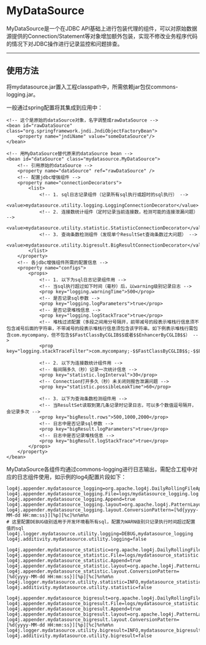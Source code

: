 # MyDataSource

MyDataSource是一个在JDBC API基础上进行包装代理的组件，可以对原始数据源提供的Connection/Statement等对象增加额外包装，实现不修改业务程序代码的情况下对JDBC操作进行记录监控和问题排查。

<hr/>

## 使用方法

将mydatasource.jar置入工程classpath中，所需依赖jar包仅commons-logging.jar。

一般通过spring配置将其集成到应用中：

	<!-- 这个是原始的dataSource对象，名字调整成rawDataSource -->
	<bean id="rawDataSource" class="org.springframework.jndi.JndiObjectFactoryBean">
		<property name="jndiName" value="someDataSource"/>
	</bean>
	
	<!-- 用MyDataSource替代原来的dataSource bean -->
	<bean id="dataSource" class="mydatasource.MyDataSource">
		<!-- 引用原始的dataSource -->
		<property name="dataSource" ref="rawDataSource" />
		<!-- 配置jdbc增强组件 -->
		<property name="connectionDecorators">
			<list>
				<!-- 1. sql日志记录组件（记录所有sql执行或超时的sql执行） -->
				<value>mydatasource.utility.logging.LoggingConnectionDecorator</value>
				<!-- 2. 连接数统计组件（定时记录当前连接数，检测可能的连接泄漏问题） -->
				<value>mydatasource.utility.statistic.StatisticConnectionDecorator</value>
				<!-- 3. 查询条数检测组件（发现单个ResultSet查询条数过大问题） -->
				<value>mydatasource.utility.bigresult.BigResultConnectionDecorator</value>
			</list>
		</property>
		<!-- 各jdbc增强组件所需的配置信息 -->
		<property name="configs">
			<props>
				<!-- 1. 以下为sql日志记录组件用 -->
				<!-- 当sql执行超过如下时间（毫秒）后，以warning级别记录日志 -->
				<prop key="logging.warningTime">500</prop>
				<!-- 是否记录sql参数 -->
				<prop key="logging.logParameters">true</prop>
				<!-- 是否记录堆栈信息 -->
				<prop key="logging.logStackTrace">true</prop>
				<!-- 堆栈过滤配置（多段之间用分号隔开，前带减号的段表示堆栈行信息须不包含减号后面的字符串，不带减号的段表示堆栈行信息须包含该字符串。如下例表示堆栈行需包含com.mycompany，但不包含$$FastClassByCGLIB$$或者$$EnhancerByCGLIB$$） -->
				<prop key="logging.stackTraceFilter">com.mycompany;-$$FastClassByCGLIB$$;-$$EnhancerByCGLIB$$</prop>

				<!-- 2. 以下为连接数统计组件用 -->
				<!-- 每间隔多久（秒）记录一次统计信息 -->
				<prop key="statistic.logInterval">30</prop>
				<!-- Connection打开多久（秒）未关闭则报告泄漏问题 -->
				<prop key="statistic.possibleLeakTime">60</prop>
				
				<!-- 3. 以下为查询条数检测组件用 -->
				<!-- 当ResultSet读取到第几条记录时记录日志，可以多个数值逗号隔开，会记录多次 -->
				<prop key="bigResult.rows">500,1000,2000</prop>
				<!-- 日志中是否记录sql参数 -->
				<prop key="bigResult.logParameters">true</prop>
				<!-- 日志中是否记录堆栈信息 -->
				<prop key="bigResult.logStackTrace">true</prop>
			</props>
		</property>
	</bean>

MyDataSource各组件均通过commons-logging进行日志输出，需配合工程中对应的日志组件使用，如示例的log4j配置片段如下：

	log4j.appender.mydatasource_logging=org.apache.log4j.DailyRollingFileAppender
	log4j.appender.mydatasource_logging.File=logs/mydatasource_logging.log
	log4j.appender.mydatasource_logging.Append=true
	log4j.appender.mydatasource_logging.layout=org.apache.log4j.PatternLayout
	log4j.appender.mydatasource_logging.layout.ConversionPattern=[%d{yyyy-MM-dd HH:mm:ss}][%p][%c]%n%m%n
	# 这里配置DEBUG级别适用于开发环境看所有sql，配置为WARN级别只记录执行时间超过配置值的sql
	log4j.logger.mydatasource.utility.logging=DEBUG,mydatasource_logging
	log4j.additivity.mydatasource.utility.logging=false

	log4j.appender.mydatasource_statistic=org.apache.log4j.DailyRollingFileAppender
	log4j.appender.mydatasource_statistic.File=logs/mydatasource_statistic.log
	log4j.appender.mydatasource_statistic.Append=true
	log4j.appender.mydatasource_statistic.layout=org.apache.log4j.PatternLayout
	log4j.appender.mydatasource_statistic.layout.ConversionPattern=[%d{yyyy-MM-dd HH:mm:ss}][%p][%c]%n%m%n
	log4j.logger.mydatasource.utility.statistic=INFO,mydatasource_statistic
	log4j.additivity.mydatasource.utility.statistic=false
	
	log4j.appender.mydatasource_bigresult=org.apache.log4j.DailyRollingFileAppender
	log4j.appender.mydatasource_bigresult.File=logs/mydatasource_statistic.log
	log4j.appender.mydatasource_bigresult.Append=true
	log4j.appender.mydatasource_bigresult.layout=org.apache.log4j.PatternLayout
	log4j.appender.mydatasource_bigresult.layout.ConversionPattern=[%d{yyyy-MM-dd HH:mm:ss}][%p][%c]%n%m%n
	log4j.logger.mydatasource.utility.bigresult=INFO,mydatasource_bigresult
	log4j.additivity.mydatasource.utility.bigresult=false